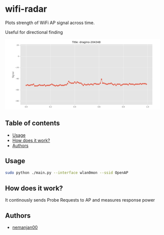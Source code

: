# wifi-radar

Plots strength of WiFi AP signal across time.

Useful for directional finding

![](https://github.com/nemanjan00/wifi-radar/blob/master/screenshot/example.png?raw=true)

## Table of contents

<!-- vim-markdown-toc GitLab -->

* [Usage](#usage)
* [How does it work?](#how-does-it-work)
* [Authors](#authors)

<!-- vim-markdown-toc -->

## Usage

```bash
sudo python ./main.py --interface wlan0mon --ssid OpenAP
```

## How does it work?

It continously sends Probe Requests to AP and measures response power

## Authors

* [nemanjan00](https://github.com/nemanjan00)
